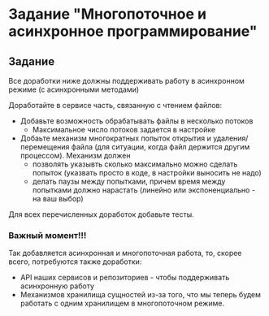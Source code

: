 # Задание "Многопоточное и асинхронное программирование"

## Задание
Все доработки ниже должны поддерживать работу в асинхронном режиме (с асинхронными методами)

Доработайте в сервисе часть, связанную с чтением файлов:
- Добавьте возможность обрабатывать файлы в несколько потоков
    - Максимальное число потоков задается в настройке
- Добаьте механизм многократных попыток открытия и удаления/перемещения файла (для ситуации, когда файл держится другим процессом). Механизм должен
    - позволять указывть сколько максимально можно сделать попыток (указвать просто в коде, в настройки выносить не надо)
    - делать паузы между попытками, причем время между попытками должно нарастать (линейно или экспоненциально - на ваш выбор)

Для всех перечисленных доработок добавьте тесты.

### Важный момент!!!
Так добавляется асинхронная и многопоточная работа, то, скорее всего, потребуются также доработки:
- API наших сервисов и репозиториев - чтобы поддерживать асинхронную работу
- Механизмов хранилища сущностей из-за того, что мы теперь будем работать с одним хранилищем в многопоточном режиме.

